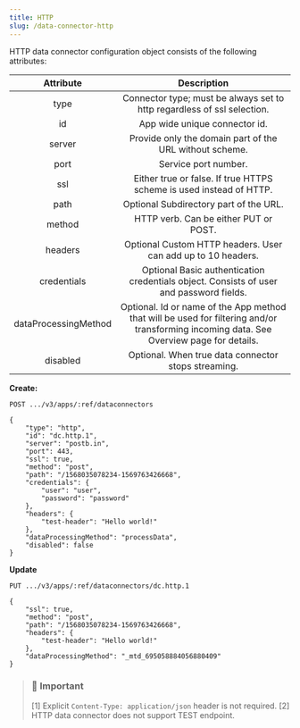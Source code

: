 ```yaml
---
title: HTTP
slug: /data-connector-http
---
```


HTTP data connector configuration object consists of the following attributes:

|Attribute	|Description|
| :-------------: |:-------------:| 
|type|	Connector type; must be always set to http regardless of ssl selection.|
|id	|App wide unique connector id.|
|server|	Provide only the domain part of the URL without scheme.|
|port	|Service port number.|
|ssl|	Either true or false. If true HTTPS scheme is used instead of HTTP.|
|path|	Optional Subdirectory part of the URL.|
|method	|HTTP verb. Can be either PUT or POST.|
|headers|	Optional Custom HTTP headers. User can add up to 10 headers.|
|credentials|	Optional Basic authentication credentials object. Consists of user and password fields.|
|dataProcessingMethod	|Optional. Id or name of the App method that will be used for filtering and/or transforming incoming data. See Overview page for details.|
|disabled|	Optional. When true data connector stops streaming.|

**Create:**
```
POST .../v3/apps/:ref/dataconnectors

{
    "type": "http",
    "id": "dc.http.1",
    "server": "postb.in",
    "port": 443,
    "ssl": true,
    "method": "post",
    "path": "/1568035078234-1569763426668",
    "credentials": {
        "user": "user",
        "password": "password"
    },
    "headers": {
        "test-header": "Hello world!"
    },
    "dataProcessingMethod": "processData",
    "disabled": false
}
```

**Update**
````
PUT .../v3/apps/:ref/dataconnectors/dc.http.1

{
    "ssl": true,
    "method": "post",
    "path": "/1568035078234-1569763426668",
    "headers": {
        "test-header": "Hello world!"
    },
    "dataProcessingMethod": "_mtd_695058884056880409"
}
````

> ### 📘 Important
>[1] Explicit `Content-Type: application/json` header is not required.
>[2] HTTP data connector does not support TEST endpoint.